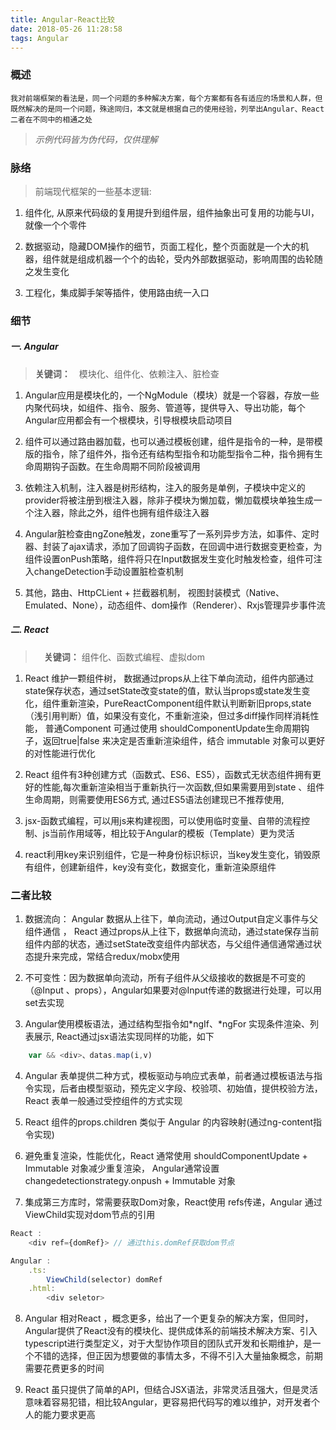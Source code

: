 ```yaml
---
title: Angular-React比较
date: 2018-05-26 11:28:58
tags: Angular
---
```




### 概述
    
    我对前端框架的看法是，同一个问题的多种解决方案，每个方案都有各有适应的场景和人群，但既然解决的是同一个问题，殊途同归，本文就是根据自己的使用经验，列举出Angular、React二者在不同中的相通之处

> *示例代码皆为伪代码，仅供理解*

### 脉络

> 前端现代框架的一些基本逻辑:
1. 组件化, 从原来代码级的复用提升到组件层，组件抽象出可复用的功能与UI，就像一个个零件

2. 数据驱动，隐藏DOM操作的细节，页面工程化，整个页面就是一个大的机器，组件就是组成机器一个个的齿轮，受内外部数据驱动，影响周围的齿轮随之发生变化

3. 工程化，集成脚手架等插件，使用路由统一入口



### 细节


##### 一. Angular

> **关键词：**　模块化、组件化、依赖注入、脏检查

1. Angular应用是模块化的，一个NgModule（模块）就是一个容器，存放一些内聚代码块，如组件、指令、服务、管道等，提供导入、导出功能，每个Angular应用都会有一个根模块，引导根模块启动项目

2. 组件可以通过路由器加载，也可以通过模板创建，组件是指令的一种，是带模版的指令，除了组件外，指令还有结构型指令和功能型指令二种，指令拥有生命周期钩子函数。在生命周期不同阶段被调用

3. 依赖注入机制，注入器是树形结构，注入的服务是单例，子模块中定义的provider将被注册到根注入器，除非子模块为懒加载，懒加载模块单独生成一个注入器，除此之外，组件也拥有组件级注入器

4. Angular脏检查由ngZone触发，zone重写了一系列异步方法，如事件、定时器、封装了ajax请求，添加了回调钩子函数，在回调中进行数据变更检查，为组件设置onPush策略，组件将只在Input数据发生变化时触发检查，组件可注入changeDetection手动设置脏检查机制

5. 其他，路由、HttpCLient + 拦截器机制， 视图封装模式（Native、Emulated、None），动态组件、dom操作（Renderer）、Rxjs管理异步事件流



##### 二. React
>　**关键词：** 组件化、函数式编程、虚拟dom

1. React 维护一颗组件树， 数据通过props从上往下单向流动，组件内部通过state保存状态，通过setState改变state的值，默认当props或state发生变化，组件重新渲染，PureReactComponent组件默认判断新旧props,state（浅引用判断）值，如果没有变化，不重新渲染，但过多diff操作同样消耗性能， 普通Component 可通过使用 shouldComponentUpdate生命周期钩子，返回true|false 来决定是否重新渲染组件，结合 immutable 对象可以更好的对性能进行优化

2. React 组件有3种创建方式（函数式、ES6、ES5），函数式无状态组件拥有更好的性能,每次重新渲染相当于重新执行一次函数,但如果需要用到state 、组件生命周期，则需要使用ES6方式, 通过ES5语法创建现已不推荐使用, 

3. jsx-函数式编程，可以用js来构建视图，可以使用临时变量、自带的流程控制、js当前作用域等，相比较于Angular的模板（Template）更为灵活

4. react利用key来识别组件，它是一种身份标识标识，当key发生变化，销毁原有组件，创建新组件，key没有变化，数据变化，重新渲染原组件




### 二者比较

1. 数据流向： Angular 数据从上往下，单向流动，通过Output自定义事件与父组件通信 ， React 通过props从上往下，数据单向流动，通过state保存当前组件内部的状态，通过setState改变组件内部状态，与父组件通信通常通过状态提升来完成，常结合redux/mobx使用

2. 不可变性：因为数据单向流动，所有子组件从父级接收的数据是不可变的（@Input 、props），Angular如果要对@Input传递的数据进行处理，可以用set去实现

3. Angular使用模板语法，通过结构型指令如*ngIf、*ngFor 实现条件渲染、列表展示, React通过jsx语法实现同样的功能，如下
```javascript
    var && <div>、datas.map(i,v)
```

4. Angular 表单提供二种方式，模板驱动与响应式表单，前者通过模板语法与指令实现，后者由模型驱动，预先定义字段、校验项、初始值，提供校验方法，React 表单一般通过受控组件的方式实现

5. React 组件的props.children 类似于 Angular 的内容映射(通过ng-content指令实现)

6. 避免重复渲染，性能优化，React 通常使用 shouldComponentUpdate + Immutable 对象减少重复渲染， Angular通常设置 changedetectionstrategy.onpush + Immutable 对象

7. 集成第三方库时，常需要获取Dom对象，React使用 refs传递，Angular 通过ViewChild实现对dom节点的引用

```javascript
React : 
    <div ref={domRef}> // 通过this.domRef获取dom节点

Angular : 
    .ts:
        ViewChild(selector) domRef
    .html:
        <div seletor>
```

8. Angular 相对React ，概念更多，给出了一个更复杂的解决方案，但同时，Angular提供了React没有的模块化、提供成体系的前端技术解决方案、引入typescript进行类型定义，对于大型协作项目的团队式开发和长期维护，是一个不错的选择，但正因为想要做的事情太多，不得不引入大量抽象概念，前期需要花费更多的时间

9. React 虽只提供了简单的API，但结合JSX语法，非常灵活且强大，但是灵活意味着容易犯错，相比较Angular，更容易把代码写的难以维护，对开发者个人的能力要求更高

